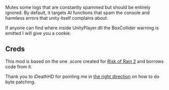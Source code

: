 Mutes some logs that are constantly spammed but should be entirely ignored. By default, it targets AI functions that spam the console and harmless errors that unity itself complains about.

If anyone can find where inside UnityPlayer.dll the BoxCollider warning is emitted I will give you a cookie.

## Creds
This mod is based on the one .score created for [Risk of Rain 2](https://thunderstore.io/package/score/LogMute/) and borrows code from it.

Thank you to iDeathHD for pointing me in [the right direction](https://github.com/risk-of-thunder/RoR2BepInExPack/blob/dlc2/RoR2BepInExPack/UnityEngineHooks/FrankenMonoPrintStackOverflowException.cs) on how to do byte patching.